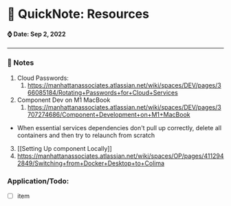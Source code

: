  # 🌱 QuickNote: Resources

####  ⌚️ Date: Sep 2, 2022

---
### 📝  Notes
1. Cloud Passwords:
	1. https://manhattanassociates.atlassian.net/wiki/spaces/DEV/pages/366085184/Rotating+Passwords+for+Cloud+Services
2. Component Dev on M1 MacBook
	1. https://manhattanassociates.atlassian.net/wiki/spaces/DEV/pages/3707274686/Component+Development+on+M1+MacBook
- When essential services dependencies don't pull up correctly, delete all containers and then try to relaunch from scratch
3. [[Setting Up component Locally]]
4. https://manhattanassociates.atlassian.net/wiki/spaces/OP/pages/4112942849/Switching+from+Docker+Desktop+to+Colima
### Application/Todo:
- [ ] item 


